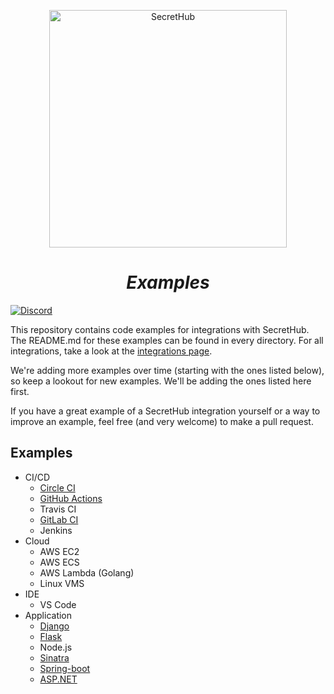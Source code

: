 <p align="center">
  <img src="https://secrethub.io/img/secrethub-logo.svg" alt="SecretHub" width="380px"/>
</p>
<h1 align="center">
  <i>Examples</i>
</h1>

[![Discord](https://img.shields.io/badge/chat-on%20discord-7289da.svg?logo=discord)](https://discord.gg/NWmxVeb)

This repository contains code examples for integrations with SecretHub. The README.md for these examples can be found in every directory. For all integrations, take a look at the [integrations page](https://secrethub.io/docs/#integrations).

We're adding more examples over time (starting with the ones listed below), so keep a lookout for new examples. We'll be adding the ones listed here first. 

If you have a great example of a SecretHub integration yourself or a way to improve an example, feel free (and very welcome) to make a pull request.

## Examples

* CI/CD
  * [Circle CI](ci/circleci/)
  * [GitHub Actions](ci/github-actions/publish-docker/.github/workflows/main.yml)
  * Travis CI
  * [GitLab CI](ci/gitlab-ci/)
  * Jenkins
* Cloud
  * AWS EC2
  * AWS ECS
  * AWS Lambda (Golang)
  * Linux VMS
* IDE
  * VS Code
* Application
  * [Django](application/django)
  * [Flask](application/flask)
  * Node.js
  * [Sinatra](application/sinatra)
  * [Spring-boot](application/spring-boot)
  * [ASP.NET](application/aspnet)
